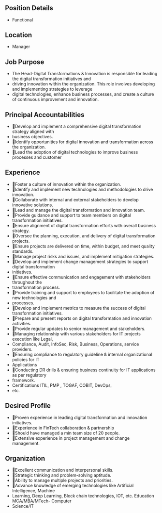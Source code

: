 # 

## Position Details

* Functional

## Location

* Manager

## Job Purpose

* The Head-Digital Transformations & Innovation is responsible for leading the digital transformation initiatives and
* driving innovation within the organization. This role involves developing and implementing strategies to leverage
* digital technologies, enhance business processes, and create a culture of continuous improvement and innovation.

## Principal Accountabilities

* Develop and implement a comprehensive digital transformation strategy aligned with
* business objectives.
* Identify opportunities for digital innovation and transformation across the organization.
* Lead the adoption of digital technologies to improve business processes and customer

## Experience

* Foster a culture of innovation within the organization.
* Identify and implement new technologies and methodologies to drive innovation.
* Collaborate with internal and external stakeholders to develop innovative solutions.
* Lead and manage the digital transformation and innovation team.
* Provide guidance and support to team members on digital transformation initiatives.
* Ensure alignment of digital transformation efforts with overall business strategy.
* Oversee the planning, execution, and delivery of digital transformation projects.
* Ensure projects are delivered on time, within budget, and meet quality standards.
* Manage project risks and issues, and implement mitigation strategies.
* Develop and implement change management strategies to support digital transformation
* initiatives.
* Ensure effective communication and engagement with stakeholders throughout the
* transformation process.
* Provide training and support to employees to facilitate the adoption of new technologies and
* processes.
* Develop and implement metrics to measure the success of digital transformation initiatives.
* Prepare and present reports on digital transformation and innovation activities.
* Provide regular updates to senior management and stakeholders.
* Managing relationship with various stakeholders for IT projects execution like Legal,
* Compliance, Audit, InfoSec, Risk, Business, Operations, service providers.
* Ensuring compliance to regulatory guideline & internal organizational policies for IT
* Applications
* Conducting DR drills & ensuring business continuity for IT applications as per regulatory
* framework.
* Certifications ITIL, PMP , TOGAF, COBIT, DevOps,
* etc.

## Desired Profile

* Proven experience in leading digital transformation and innovation initiatives.
* Experience in FinTech collaboration & partnership
* Should have managed a min team size of 20 people.
* Extensive experience in project management and change management.

## Organization

* Excellent communication and interpersonal skills.
* Strategic thinking and problem-solving aptitude.
* Ability to manage multiple projects and priorities.
* Advance knowledge of emerging technologies like Artificial Intelligence, Machine
* Learning, Deep Learning, Block chain technologies, IOT, etc.  Education MCA/MBA/MTech- Computer
* Science/IT
